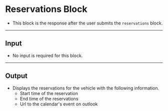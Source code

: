# Reservations Block  
- This block is the response after the user submits the `reservations` block.  
---  
**Input** 
- 
- No input is required for this block.  
---
**Output**  
-
- Displays the reservations for the vehicle with the following information.  
    - Start time of the reservation  
    - End time of the reservations  
    - Url to the calendar's event on outlook  